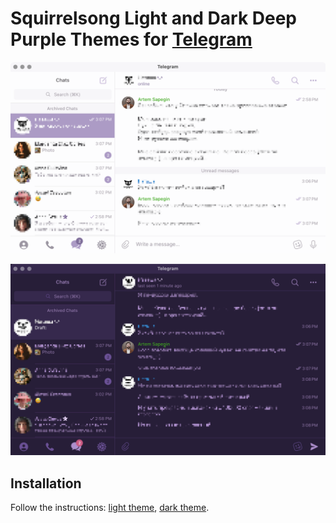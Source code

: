 # Squirrelsong Light and Dark Deep Purple Themes for [Telegram](https://telegram.org/)

![Squirrelsong Light theme](screenshot-light.png)

![Squirrelsong Dark Deep Purple theme](screenshot-dark.png)

## Installation

Follow the instructions: [light theme](https://t.me/addtheme/squirrelsonglight), [dark theme](https://t.me/addtheme/squirrelsongdarkdp).
